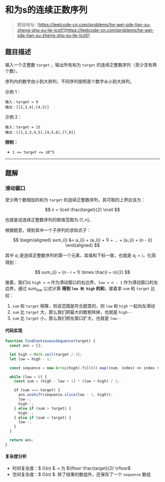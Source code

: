 # 和为s的连续正数序列

> 题目地址: [https://leetcode-cn.com/problems/he-wei-sde-lian-xu-zheng-shu-xu-lie-lcof/](https://leetcode-cn.com/problems/he-wei-sde-lian-xu-zheng-shu-xu-lie-lcof/)

## 题目描述

输入一个正整数 `target` ，输出所有和为 `target` 的连续正整数序列（至少含有两个数）。

序列内的数字由小到大排列，不同序列按照首个数字从小到大排列。

示例 1：

```
输入：target = 9
输出：[[2,3,4],[4,5]]
```

示例 2：

```
输入：target = 15
输出：[[1,2,3,4,5],[4,5,6],[7,8]]
```

**限制：**

* `1 <= target <= 10^5`

------

## 题解

### 滑动窗口

至少两个数相加的和为 `target` 的连续正整数序列，其可取的上界应该为：

$$
n = \lceil \frac{target}{2} \rceil
$$

也就是说连续正整数序列的取值范围为 $[1, n]$。

根据题意，得到其中一个子序列的求和式子：

$$
\begin{aligned}
  sum_{i} &= a_{i} + (a_{i} + 1) + ... + [a_{i} + (n - i)]
\end{aligned}
$$

其中 $a_{i}$ 是连续正整数序列的第一个元素，其值和下标一致，也就是 $a_{i} = i$，化简得到：

$$
sum_{i} = (n - i + 1) \times \frac{i + n}{2}
$$

接着，我们以 `high = n` 作为滑动窗口的右边界，`low = n - 1` 作为滑动窗口的左边界，通过 $sum_{low}$ 公式计算 **得到 `low 到 high` 的和**，接着拿 `sum` 和 `target` 比较：

1. `sum` 和 `target` 相等，则该范围是符合题意的，则 `low` 和 `high` 一起向左滑动
2. `sum` 比 `target` 大，那么我们把最大的数剔除掉，也就是 `high--`
2. `sum` 比 `target` 小，那么我们把左窗口扩大，也就是 `low--`

#### 代码实现

```js
function findContinuousSequence(target) {
  const ans = [];

  let high = Math.ceil(target / 2);
  let low = high - 1;

  const sequence = new Array(high).fill(0).map((num, index) => index + 1);

  while (low > 0) {
    const sum = (high - low + 1) * (low + high) / 2;

    if (sum === target) {
      ans.unshift(sequence.slice(low - 1, high));
      low--;
      high--;
    } else if (sum > target) {
      high--;
    } else if (sum < target) {
      low--;
    }
  }

  return ans;
}
```

#### 复杂度分析

* 时间复杂度：$ O(n) $. `n` 为 $\lfloor \frac{target}{2} \rfloor$
* 空间复杂度：$ O(n) $. 除了结果的数组外，还保存了一个 `sequence` 数组
